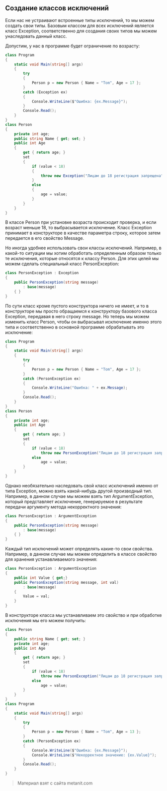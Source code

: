 ## Создание классов исключений

Если нас не устраивают встроенные типы исключений, то мы можем создать свои типы. Базовым классом для всех исключений является класс Exception, соответственно для создания своих типов мы можем унаследовать данный класс.

Допустим, у нас в программе будет ограничение по возрасту:

```cs
class Program
{
    static void Main(string[] args)
    {
        try
        {
            Person p = new Person { Name = "Tom", Age = 17 };
        }
        catch (Exception ex)
        {
            Console.WriteLine($"Ошибка: {ex.Message}");
        }
        Console.Read();
    }
}
class Person
{
    private int age;
    public string Name { get; set; }
    public int Age
    {
        get { return age; }
        set
        {
            if (value < 18)
            {
                throw new Exception("Лицам до 18 регистрация запрещена");
            }
            else
            {
                age = value;
            }
        }
    }
}
```

В классе Person при установке возраста происходит проверка, и если возраст меньше 18, то выбрасывается исключение. Класс Exception принимает в конструкторе в качестве параметра строку, которое затем передается в его свойство Message.

Но иногда удобнее использовать свои классы исключений. Например, в какой-то ситуации мы хотим обработать определенным образом только те исключения, которые относятся к классу Person. Для этих целей мы можем сделать специальный класс PersonException:

```cs
class PersonException : Exception
{
    public PersonException(string message)
        : base(message)
    { }
}
```

По сути класс кроме пустого конструктора ничего не имеет, и то в конструкторе мы просто обращаемся к конструктору базового класса Exception, передавая в него строку message. Но теперь мы можем изменить класс Person, чтобы он выбрасывал исключение именно этого типа и соответственно в основной программе обрабатывать это исключение:

```cs
class Program
{
    static void Main(string[] args)
    {
        try
        {
            Person p = new Person { Name = "Tom", Age = 17 };
        }
        catch (PersonException ex)
        {
            Console.WriteLine("Ошибка: " + ex.Message);
        }
        Console.Read();
    }
}
class Person
{
    private int age;
    public int Age
    {
        get { return age; }
        set
        {
            if (value < 18)
                throw new PersonException("Лицам до 18 регистрация запрещена");
            else
                age = value;
        }
    }
}
```

Однако необязательно наследовать свой класс исключений именно от типа Exception, можно взять какой-нибудь другой производный тип. Например, в данном случае мы можем взять тип ArgumentException, который представляет исключение, генерируемое в результате передачи аргументу метода некорректного значения:

```cs
class PersonException : ArgumentException
{
    public PersonException(string message)
        : base(message)
    { }
}
```

Каждый тип исключений может определять какие-то свои свойства. Например, в данном случае мы можем определить в классе свойство для хранения устанавливаемого значения:

```cs
class PersonException : ArgumentException
{
    public int Value { get;}
    public PersonException(string message, int val)
        : base(message)
    {
        Value = val;
    }
}
```

В конструкторе класса мы устанавливаем это свойство и при обработке исключения мы его можем получить:

```cs
class Person
{
    public string Name { get; set; }
    private int age;
    public int Age
    {
        get { return age; }
        set
        {
            if (value < 18)
                throw new PersonException("Лицам до 18 регистрация запрещена", value);
            else
                age = value;
        }
    }
}
class Program
{
    static void Main(string[] args)
    {
        try
        {
            Person p = new Person { Name = "Tom", Age = 13 };
        }
        catch (PersonException ex)
        {
            Console.WriteLine($"Ошибка: {ex.Message}");
            Console.WriteLine($"Некорректное значение: {ex.Value}");
        }
        Console.Read();
    }
}
```


> Материал взят с сайта metanit.com